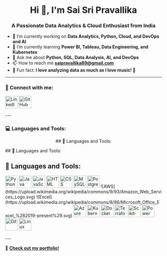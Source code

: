 <h1 align="center">Hi 👋, I'm Sai Sri Pravallika</h1>
<h3 align="center">A Passionate Data Analytics & Cloud Enthusiast from India</h3>

- 🔭 I’m currently working on **Data Analytics, Python, Cloud, and DevOps and AI**
- 🌱 I’m currently learning **Power BI, Tableau, Data Engineering, and Kubernetes**
- 💬 Ask me about **Python, SQL, Data Analysis, AI, and DevOps**
- 📫 How to reach me **[saipravallika89@gmail.com](mailto:saipravallika89@gmail.com)**
- 🎵 Fun fact: **I love analyzing data as much as I love music! 🎵**

---

### 📌 Connect with me:
<p align="left">
<a href="https://www.linkedin.com/in/pravallika-toomala-80647b259" target="_blank">
  <img align="center" src="https://cdn.jsdelivr.net/gh/devicons/devicon/icons/linkedin/linkedin-original.svg" alt="LinkedIn" height="40" width="40" />
</a>
<a href="https://github.com/saipravallika89" target="_blank">
  <img align="center" src="https://cdn.jsdelivr.net/gh/devicons/devicon/icons/github/github-original.svg" alt="GitHub" height="40" width="40" />
</a>
</p>
---

### 💻 Languages and Tools:
<p align="center">
  ## 🚀 Languages and Tools:

<p align="left">
   ## 🚀 Languages and Tools:

## 🚀 Languages and Tools:

<p align="left"> 
  <img src="https://cdn.jsdelivr.net/gh/devicons/devicon/icons/python/python-original.svg" alt="Python" width="40" height="40"/>
  <img src="https://cdn.jsdelivr.net/gh/devicons/devicon/icons/java/java-original.svg" alt="Java" width="40" height="40"/>
  <img src="https://cdn.jsdelivr.net/gh/devicons/devicon/icons/javascript/javascript-original.svg" alt="JavaScript" width="40" height="40"/>
  <img src="https://cdn.jsdelivr.net/gh/devicons/devicon/icons/html5/html5-original.svg" alt="HTML" width="40" height="40"/>
  <img src="https://cdn.jsdelivr.net/gh/devicons/devicon/icons/css3/css3-original.svg" alt="CSS" width="40" height="40"/>
  <img src="https://cdn.jsdelivr.net/gh/devicons/devicon/icons/mysql/mysql-original.svg" alt="MySQL" width="40" height="40"/>
  <img src="https://cdn.jsdelivr.net/gh/devicons/devicon/icons/postgresql/postgresql-original.svg" alt="PostgreSQL" width="40" height="40"/>
  ![AWS](https://upload.wikimedia.org/wikipedia/commons/9/93/Amazon_Web_Services_Logo.svg)
  ![Excel](https://upload.wikimedia.org/wikipedia/commons/8/86/Microsoft_Office_Excel_%282019-present%29.svg)
  <img src="https://cdn.jsdelivr.net/gh/devicons/devicon/icons/azure/azure-original.svg" alt="Azure" width="40" height="40"/>
  <img src="https://cdn.jsdelivr.net/gh/devicons/devicon/icons/kubernetes/kubernetes-plain.svg" alt="Kubernetes" width="40" height="40"/>
  <img src="https://cdn.jsdelivr.net/gh/devicons/devicon/icons/docker/docker-original.svg" alt="Docker" width="40" height="40"/>
  <img src="https://cdn.jsdelivr.net/gh/devicons/devicon/icons/terraform/terraform-original.svg" alt="Terraform" width="40" height="40"/>
  <img src="https://upload.wikimedia.org/wikipedia/commons/0/05/Scikit_learn_logo_small.svg" alt="Scikit-learn" width="40" height="40"/>
  <img src="https://upload.wikimedia.org/wikipedia/commons/c/cf/New_Power_BI_Logo.svg" alt="Power BI" width="40" height="40"/>
  <img src="https://cdn.jsdelivr.net/gh/devicons/devicon/icons/git/git-original.svg" alt="Git" width="40" height="40"/>
  <img src="https://cdn.jsdelivr.net/gh/devicons/devicon/icons/linux/linux-original.svg" alt="Linux" width="40" height="40"/>
</p>
</p>
</p>
---

📌 **[Check out my portfolio!](https://your-portfolio-link.com)**
